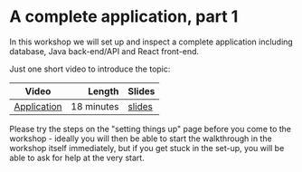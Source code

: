 # A complete application, part 1

In this workshop we will set up and inspect a complete application including database, Java back-end/API and React front-end.

Just one short video to introduce the topic:

| Video | Length | Slides |
|-------|-------:|--------|
| [Application](https://web.microsoftstream.com/video/3b4968c8-5cb9-457d-80cf-cf5b1fe4b2c0?channelId=793a8a65-ed73-4803-820f-dd7f2c675f46) | 18 minutes | [slides](https://uob.sharepoint.com/:b:/r/teams/UnitTeams-COMS10012-2021-22-TB-2-A/Shared%20Documents/Documents/Application.pdf) |

Please try the steps on the "setting things up" page before you come to the workshop - ideally you will then be able to start the walkthrough in the workshop itself immediately, but if you get stuck in the set-up, you will be able to ask for help at the very start.
